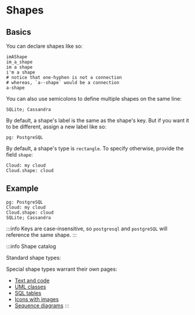 # Shapes

## Basics

You can declare shapes like so:

```d2
imAShape
im_a_shape
im a shape
i'm a shape
# notice that one-hyphen is not a connection
# whereas, `a--shape` would be a connection
a-shape
```

<div className="embedSVG" dangerouslySetInnerHTML={{__html: require('@site/static/img/generated/shapes-1.svg2')}}></div>

You can also use semicolons to define multiple shapes on the same line:

```d2
SQLite; Cassandra
```

By default, a shape's label is the same as the shape's key. But if you want it to be different, assign a new label like so:

```d2
pg: PostgreSQL
```

By default, a shape's type is `rectangle`. To specify otherwise, provide the field `shape`:

```d2
Cloud: my cloud
Cloud.shape: cloud
```

## Example

```d2
pg: PostgreSQL
Cloud: my cloud
Cloud.shape: cloud
SQLite; Cassandra
```

<div className="embedSVG" dangerouslySetInnerHTML={{__html: require('@site/static/img/generated/shapes-2.svg2')}}></div>

:::info
Keys are case-insensitive, so `postgresql` and `postgreSQL` will reference the same shape.
:::

:::info Shape catalog

Standard shape types:

<div className="embedSVG" dangerouslySetInnerHTML={{__html: require('@site/static/img/generated/shapes-3.svg2')}}></div>

Special shape types warrant their own pages:
- [Text and code](./text.md)
- [UML classes](./uml-classes.md)
- [SQL tables](./sql-tables.md)
- [Icons with images](./icons.md)
- [Sequence diagrams](./sequence-diagrams.md)
:::
